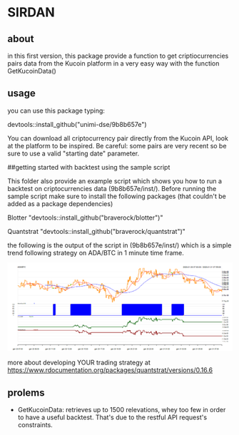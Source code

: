 # SIRDAN  


## about

in this first version, this package provide a function to get criptiocurrencies pairs data from the Kucoin platform in  a very easy way with the function GetKucoinData()


## usage

you can use this package typing:

devtools::install_github("unimi-dse/9b8b657e")

You can download all criptocurrency pair directly from the Kucoin API, look at the platform to be inspired. Be careful: some pairs are very recent so be sure to use a valid "starting date" parameter.


##getting started with backtest using the sample script

This folder also  provide an example script which shows you how to run a backtest on criptocurrencies data (9b8b657e/inst/).
Before running the sample script make sure to install the following packages (that couldn't be added as a package dependencies)

Blotter
"devtools::install_github("braverock/blotter")"

Quantstrat
"devtools::install_github("braverock/quantstrat")"

the following is the output of the script in (9b8b657e/inst/) which is a simple trend following strategy on ADA/BTC in 1 minute time frame.

![What is this](img/sample1.png)

more about developing YOUR trading strategy at https://www.rdocumentation.org/packages/quantstrat/versions/0.16.6


## prolems

- GetKucoinData: retrieves up to 1500 relevations, whey too few in order to have a useful backtest. That's due to the restful API request's constraints.
